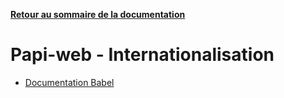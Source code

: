 **[Retour au sommaire de la documentation](../README.md)**

# Papi-web - Internationalisation

- [Documentation Babel](https://babel.pocoo.org/en/stable/)

